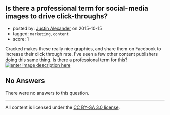 ## Is there a professional term for social-media images to drive click-throughs?

- posted by: [Justin Alexander](https://stackexchange.com/users/40469/justin-alexander) on 2015-10-15
- tagged: `marketing`, `content`
- score: 1

<p>Cracked makes these really nice graphics, and share them on Facebook to increase their click through rate.  I've seen a few other content publishers doing this same thing. Is there a professional term for this?
<a href="https://i.stack.imgur.com/UQkkV.png" rel="nofollow noreferrer"><img src="https://i.stack.imgur.com/UQkkV.png" alt="enter image description here"></a></p>


## No Answers

There were no answers to this question.


---

All content is licensed under the [CC BY-SA 3.0 license](https://creativecommons.org/licenses/by-sa/3.0/).
